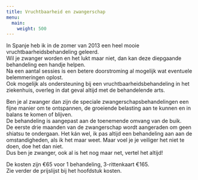 ```yaml
---
title: Vruchtbaarheid en zwangerschap
menu:
  main:
    weight: 500
---
```

In Spanje heb ik in de zomer van 2013 een heel mooie vruchtbaarheidsbehandeling geleerd. \
Wil je zwanger worden en het lukt maar niet, dan kan deze diepgaande behandeling een handje helpen.  \
Na een aantal sessies is een betere doorstroming al mogelijk wat eventuele belemmeringen oplost.  \
Ook mogelijk als ondersteuning bij een vruchtbaarheidsbehandeling in het ziekenhuis, overleg in dat geval altijd met de behandelende arts. 

Ben je al zwanger dan zijn de speciale zwangerschapsbehandelingen een fijne manier om te ontspannen, de groeiende belasting aan te kunnen en in balans te komen of blijven.  \
De behandeling is aangepast aan de toenemende omvang van de buik.  \
De eerste drie maanden van de zwangerschap wordt aangeraden om geen shiatsu te ondergaan. Het kán wel, ik pas altijd een behandeling aan aan de omstandigheden, als ik het maar weet. Maar voel je je veiliger het niet te doen, doe het dan niet.  \
Dus ben je zwanger, ook al is het nog maar net, vertel het altijd! 

De kosten zijn €65 voor 1 behandeling, 3-rittenkaart €165.\
Zie verder de prijslijst bij het hoofdstuk kosten.
